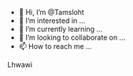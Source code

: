 - 👋 Hi, I’m @Tamsloht
- 👀 I’m interested in ...
- 🌱 I’m currently learning ...
- 💞️ I’m looking to collaborate on ...
- 📫 How to reach me ...

<!---
Tamsloht/Tamsloht is a ✨ special ✨ repository because its `README.md` (this file) appears on your GitHub profile.
You can click the Preview link to take a look at your changes.
--->
Lhwawi
